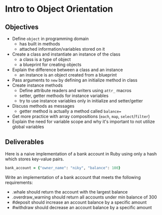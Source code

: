 # Intro to Object Orientation

## Objectives

- Define `object` in programming domain
  - has built in methods
  - attached information/variables stored on it
- Create a class and instantiate an instance of the class
  - a class is a type of object
  - a blueprint for creating objects
- Explain the difference between a class and an instance
  - an instance is an object created from a blueprint
- Pass arguments to `new` by defining an initialize method in class
- Create instance methods
  - Define attribute readers and writers using `attr_` macros
  - setter, getter methods for instance variables
  - try to use instance variables only in initialize and setter/getter
- Discuss methods as messages
  - getter method is actually a method called `balance=`
- Get more practice with array compositions (`each`, `map`, `select`/`filter`)
- Explain the need for variable scope and why it's important to not utilize global variables

## Deliverables

Here is a naive implementation of a bank account in Ruby using only a hash which stores key-value pairs.

```ruby
bank_account = {"owner_name": "niky", "balance": 100}
```

Write an implementation of a bank account that meets the following requirements:

- .whale should return the account with the largest balance
- .overdraw_warning should return all accounts under min balance of 300
- #deposit should increase an account balance by a specific amount
- #withdraw should decrease an account balance by a specific amount
